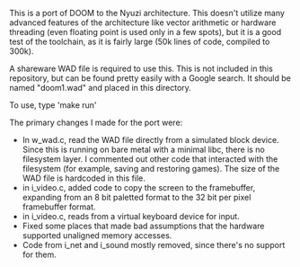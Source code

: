 This is a port of DOOM to the Nyuzi architecture. This doesn't utilize many 
advanced features of the architecture like vector arithmetic or hardware 
threading  (even floating point is used only in a few spots), but it 
is a good test of the toolchain, as it is fairly large (50k lines of code, 
compiled to 300k). 

A shareware WAD file is required to use this. This is not included in this
repository, but can be found pretty easily with a Google search. It should be 
named "doom1.wad" and placed in this directory.

To use, type 'make run'

The primary changes I made for the port were:

* In w_wad.c, read the WAD file directly from a simulated block device. Since 
this is running on bare metal with a minimal libc, there is no filesystem layer. 
I commented out other code that interacted with the filesystem (for example, 
saving and restoring games). The size of the WAD file is hardcoded in this file.
* in i_video.c, added code to copy the screen to the framebuffer, expanding 
from an 8 bit paletted format to the 32 bit per pixel framebuffer format.
* in i_video.c, reads from a virtual keyboard device for input.
* Fixed some places that made bad assumptions that the hardware supported 
unaligned memory accesses.
* Code from i_net and i_sound mostly removed, since there's no support for 
them.

